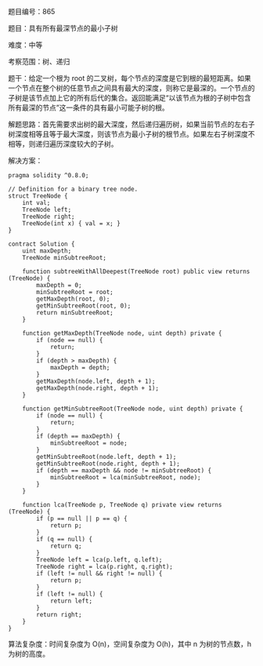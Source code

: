 题目编号：865

题目：具有所有最深节点的最小子树

难度：中等

考察范围：树、递归

题干：给定一个根为 root 的二叉树，每个节点的深度是它到根的最短距离。如果一个节点在整个树的任意节点之间具有最大的深度，则称它是最深的。一个节点的子树是该节点加上它的所有后代的集合。返回能满足“以该节点为根的子树中包含所有最深的节点”这一条件的具有最小可能子树的根。

解题思路：首先需要求出树的最大深度，然后递归遍历树，如果当前节点的左右子树深度相等且等于最大深度，则该节点为最小子树的根节点。如果左右子树深度不相等，则递归遍历深度较大的子树。

解决方案：

```solidity
pragma solidity ^0.8.0;

// Definition for a binary tree node.
struct TreeNode {
    int val;
    TreeNode left;
    TreeNode right;
    TreeNode(int x) { val = x; }
}

contract Solution {
    uint maxDepth;
    TreeNode minSubtreeRoot;
    
    function subtreeWithAllDeepest(TreeNode root) public view returns (TreeNode) {
        maxDepth = 0;
        minSubtreeRoot = root;
        getMaxDepth(root, 0);
        getMinSubtreeRoot(root, 0);
        return minSubtreeRoot;
    }
    
    function getMaxDepth(TreeNode node, uint depth) private {
        if (node == null) {
            return;
        }
        if (depth > maxDepth) {
            maxDepth = depth;
        }
        getMaxDepth(node.left, depth + 1);
        getMaxDepth(node.right, depth + 1);
    }
    
    function getMinSubtreeRoot(TreeNode node, uint depth) private {
        if (node == null) {
            return;
        }
        if (depth == maxDepth) {
            minSubtreeRoot = node;
        }
        getMinSubtreeRoot(node.left, depth + 1);
        getMinSubtreeRoot(node.right, depth + 1);
        if (depth == maxDepth && node != minSubtreeRoot) {
            minSubtreeRoot = lca(minSubtreeRoot, node);
        }
    }
    
    function lca(TreeNode p, TreeNode q) private view returns (TreeNode) {
        if (p == null || p == q) {
            return p;
        }
        if (q == null) {
            return q;
        }
        TreeNode left = lca(p.left, q.left);
        TreeNode right = lca(p.right, q.right);
        if (left != null && right != null) {
            return p;
        }
        if (left != null) {
            return left;
        }
        return right;
    }
}
```

算法复杂度：时间复杂度为 O(n)，空间复杂度为 O(h)，其中 n 为树的节点数，h 为树的高度。